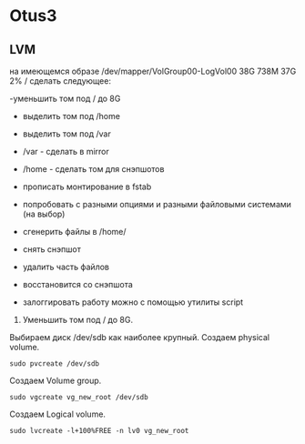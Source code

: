 # Otus3
## LVM
на имеющемся образе /dev/mapper/VolGroup00-LogVol00 38G 738M 37G 2% / сделать следующее:

-уменьшить том под / до 8G

- выделить том под /home

- выделить том под /var

- /var - сделать в mirror

- /home - сделать том для снэпшотов

- прописать монтирование в fstab

- попробовать с разными опциями и разными файловыми системами (на выбор)

- сгенерить файлы в /home/

- снять снэпшот

- удалить часть файлов

- восстановится со снэпшота

- залоггировать работу можно с помощью утилиты script

1. Уменьшить том под / до 8G.

Выбираем диск /dev/sdb как наиболее крупный. Создаем physical volume.

```
sudo pvcreate /dev/sdb
```
Создаем Volume group.

```
sudo vgcreate vg_new_root /dev/sdb
```
Создаем Logical volume.

```
sudo lvcreate -l+100%FREE -n lv0 vg_new_root
```
